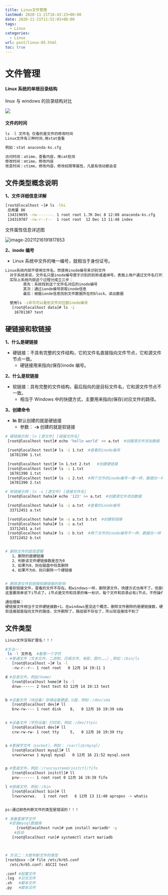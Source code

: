 ```yaml
---
title: Linux文件管理
lastmod: 2020-11-21T16:43:23+08:00
date: 2020-11-21T11:52:03+08:00
tags:
  - Linux
categories:
  - Linux
url: post/linux-05.html
toc: true
---
```


# 文件管理

#### **Linux 系统的单根⽬录结构**

linux 与 windows 的⽬录结构对⽐

<!-- more -->

![ ](https://gitee.com/gengff/blogimage/raw/master/images/2321466-20210620230259931-1963226798.png)

#### **⽂件的时间**

```d
ls -l ⽂件名 仅看的是⽂件的修改时间
Linux⽂件有三种时间,⽤stat查看

例如：stat anaconda-ks.cfg

访问时间：atime，查看内容，⽤cat检测
修改时间：mtime，修改内容
改变时间：ctime，修改内容，修改权限等属性，凡是有改动都会变
```

## 文件类型概念说明

**1、文件详细信息详解**

```bash
[root@localhost ~]# ls -lhi
 总用量 8K
 134319695 -rw-------. 1 root root 1.7K Dec 8 12:08 anaconda-ks.cfg
 134319707 -rw-r--r--  1 root root  12 Dec 13 11:48 index
```

文件属性信息详述图

![image-20211216191817853](https://gitee.com/gengff/blogimage/raw/master/images/image-20211216191817853.png)

**2、inode 编号**

- Linux 系统中文件的唯一编号，就相当于身份证号。

```bash
Linux系统内部不使用文件名，而使用inode编号来识别文件
  对于系统来说，文件名只是inode编号便于识别的别称或者绰号，表面上用户通过文件名打开文件
  实际上系统内部这个过程分成立三步：
  		首先：系统找到这个文件名对应的inode编号
  		其次：通过ionde编号获取inode信息
  		最后：根据ionde信息找到文件数据所在的block，读出数据

  使用ls -i命令可以看到文件对应额inode编号
   [root@localhost data]# ls -i
    16781387 test
```

## 硬链接和软链接

**1、什么是硬链接**

- 硬链接：不具有完整的文件结构，它的文件名直接指向文件节点，它和源文件节点一致。
  - 硬链接用来指向(保存)inode 编号。

**2、什么是软链接**

- 软链接：具有完整的文件结构，最后指向的是目标文件名，它和源文件节点不一致。
  - 相当于 Windows 中的快捷方式，主要用来指向(保存)对应文件的路径。

**3、创建命令**

- **ln** 默认创建的就是硬链接
  - 参数： **-s** 创建的就是软链接

```bash
# 硬链接示例：ln [源文件] [链接文件名]
 [root@localhost test]# echo 'hello world' >> a.txt  #创建源文件添加数据

 [root@localhost test]# ls -i 1.txt  #查看的inode编号
  16781390 1.txt

 [root@localhost test]# ln 1.txt 2.txt   #创建硬链接
 [root@localhost test]# ls -i 1.txt
  16781390 1.txt
 [root@localhost test]# ls -i 2.txt  #两个文件的inode编号一模一样，数据也一样
  16781390 2.txt

# 软链接示例：ln -s [源文件] [链接文件名]
 [root@localhost haha]# echo '123' >> a.txt  #创建源文件添加数据

 [root@localhost haha]# ls -i a.txt  #查看的inode编号
  33712451 a.txt

 [root@localhost haha]# ln -s a.txt b.txt  #创建软链接
 [root@localhost haha]# ls -i a.txt
  33712451 a.txt
 [root@localhost haha]# ls -i b.txt  #两个文件的inode编号不一样，数据也一样
  33712452 b.txt


# 删除文件的底层逻辑
   1、删除的是硬链接
   2、判断该文件硬链接数是否为0
   3、如果为0，则在磁盘中将其删除
   4、如果不为0，则只删除一个硬链接


# 删除源文件软链接和硬链接的影响
查看软链接文件，查看的文件不存在。和windows一样，删除源文件，快捷方式也用不了。但是删除源文件，为什么硬链接文件还可以查看呢？
这里要简单说下i节点了。i节点是文件和目录的唯一标识，每个文件和目录必有i节点，不然操作系统就无法识别该文件或系统，就像没有上户口的黑户。linux操作系统是不识别些字母的。

通俗理解：
硬链接文件相当于文件硬链接数+1，在windows里没这个概念，删除文件删除的是硬链接数，硬链接数为0时，数据就没了
软连接就是指向文件的路径，文件删除了，路径就不存在了，所以软连接找不到了
```

## 文件类型

```bash
Linux⽂件没有扩展名！！！

#⽅法⼀：
 ls -l ⽂件名  #看第⼀个字符
- #普通⽂件（⽂本⽂件，⼆进制，压缩⽂件，电影，图⽚。。。）,例如：/bin/ls
   [root@localhost ~]# ls -l
   -rw-r--r-- 1 root root   0 12月 14 19:11 1

d #⽬录⽂件，例如/home/
   [root@localhost home]# ls -l
   drwx------ 2 test test 63 12月 14 19:13 test


b #设备⽂件（块设备）存储设备硬盘，U盘，例如：/dev/sda
   [root@localhost dev]# ll
   brw-rw---- 1 root disk    8,   0 12月 16 19:39 sda


c #设备⽂件（字符设备）打印机，例如：/dev/ttycc
   [root@localhost dev]# ll
   crw-rw-rw- 1 root tty     5,   0 12月 16 19:39 tty


s #套接字⽂件（socket），例如： /var/lib/mysql/
   [root@localhost mysql]# ll
   srwxrwxrwx 1 mysql mysql   0 12月 16 21:52 mysql.sock


p #管道⽂件，例如：/run/systemd/initctl/fifo
   [root@localhost initctl]# ll
   prw------- 1 root root 0 12月 16 19:39 fifo

l #链接⽂件，例如：/bin
   [root@localhost bin]# ll
   lrwxrwxrwx.   1 root root   6 12月 13 11:40 apropos -> whatis


ps:通过颜⾊判断⽂件的类型是错误的！！！

# 准备套接字文件
  #安装mysql数据库
	 [root@localhost run]# yum install mariadb* -y
	#启动
   [root@localhost run]# systemctl start mariadb



# ⽅法⼆：大致判断文件的类型
[root@xxx ~]# file /etc/krb5.conf
  /etc/krb5.conf: ASCII text

.conf #配置文件
.log  #日志文件
.sh   #脚本文件
.py   #脚本文件
```

